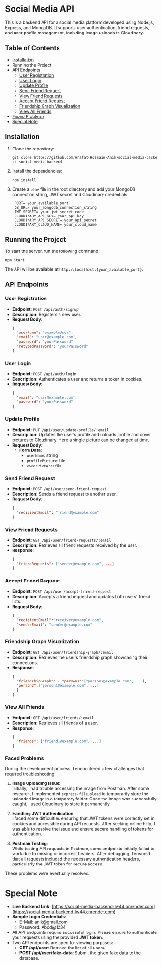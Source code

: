 # Social Media API

This is a backend API for a social media platform developed using Node.js, Express, and MongoDB. It supports user authentication, friend requests, and user profile management, including image uploads to Cloudinary.

## Table of Contents

- [Installation](#installation)
- [Running the Project](#running-the-project)
- [API Endpoints](#api-endpoints)
  - [User Registration](#user-registration)
  - [User Login](#user-login)
  - [Update Profile](#update-profile)
  - [Send Friend Request](#send-friend-request)
  - [View Friend Requests](#view-friend-requests)
  - [Accept Friend Request](#accept-friend-request)
  - [Friendship Graph Visualization](#friendship-graph-visualization)
  - [View All Friends](#view-all-friends)
- [Faced Problems](#faced-problems)
- [Special Note](#special-note)

## Installation

1. Clone the repository:

   ```bash
   git clone https://github.com/Arafat-Hossain-Anik/social-media-backend
   cd social-media-backend
   ```

2. Install the dependencies:

   ```bash
   npm install
   ```

3. Create a `.env` file in the root directory and add your MongoDB connection string, JWT secret and Cloudinary credentials:

   ```plaintext
    PORT= your_available_port
    DB_URL= your_mongodb_connection_string
    JWT_SECRET= your_jwt_secret_code
    CLOUDINARY_API_KEY= your_api_key
    CLOUDINARY_API_SECRET= your_api_secret
    CLOUDINARY_CLOUD_NAME= your_cloud_name
   ```

## Running the Project

To start the server, run the following command:

```bash
npm start
```

The API will be available at `http://localhost:{your_available_port}`.

## API Endpoints

### User Registration

- **Endpoint**: `POST /api/auth/signup`
- **Description**: Registers a new user.
- **Request Body**: 
  ```json
  {
    "userName": "exampleUser",
    "email": "user@example.com",
    "password": "yourPassword",
    "retypedPassword": "yourPassword"
  }
  ```

### User Login

- **Endpoint**: `POST /api/auth/login`
- **Description**: Authenticates a user and returns a token in cookies.
- **Request Body**: 
  ```json
  {
    "email": "user@example.com",
    "password": "yourPassword"
  }
  ```

### Update Profile

- **Endpoint**: `PUT /api/user/update-profile/:email`
- **Description**: Updates the user's profile and uploads profile and cover pictures to Cloudinary. Here a single picture can be changed at time.
- **Request Body**: 
  - **Form Data**: 
    - `userName`: string
    - `profilePicture`: file
    - `coverPicture`: file

### Send Friend Request

- **Endpoint**: `POST /api/user/send-friend-request`
- **Description**: Sends a friend request to another user.
- **Request Body**: 
  ```json
  {
    "recipientEmail": "friend@example.com"
  }
  ```

### View Friend Requests

- **Endpoint**: `GET /api/user/friend-requests/:email`
- **Description**: Retrieves all friend requests received by the user.
- **Response**: 
  ```json
  {
    "friendRequests": ["sender@example.com", ...]
  }
  ```

### Accept Friend Request

- **Endpoint**: `POST /api/user/accept-friend-request`
- **Description**: Accepts a friend request and updates both users' friend lists.
- **Request Body**: 
  ```json
  {
    "recipientEmail":"receiver@example.com",
    "senderEmail": "sender@example.com"
  }
  ```

### Friendship Graph Visualization

- **Endpoint**: `GET /api/user/friendship-graph/:email`
- **Description**: Retrieves the user's friendship graph showcasing their connections.
- **Response**: 
  ```json
  {
    "friendshipGraph": { "person1":["person2@example.com", ...],
    "person2":["person1@example.com", ...]
    }
  }
  ```
### View All Friends

- **Endpoint**: `GET /api/user/friends/:email`
- **Description**: Retrieves all friends of a user.
- **Response**: 
  ```json
  {
    "friends": ["friend1@example.com", ...]
  }
  ```
### Faced Problems

During the development process, I encountered a few challenges that required troubleshooting:

1. **Image Uploading Issue**:  
   Initially, I had trouble accessing the image from Postman. After some research, I implemented `express-fileupload` to temporarily store the uploaded image in a temporary folder. Once the image was successfully caught, I used Cloudinary to store it permanently.

2. **Handling JWT Authentication**:  
   I faced some difficulties ensuring that JWT tokens were correctly set in cookies and accessible during API requests. After seeking online help, I was able to resolve the issue and ensure secure handling of tokens for authentication.

3. **Postman Testing**:  
   While testing API requests in Postman, some endpoints initially failed to work due to missing or incorrect headers. After debugging, I ensured that all requests included the necessary authentication headers, particularly the JWT token for secure access.

These problems were eventually resolved.

# Special Note

- **Live Backend Link**: [https://social-media-backend-lw44.onrender.com](https://social-media-backend-lw44.onrender.com)
- **Sample Login Credentials**:  
  - E-Mail: anik@gmail.com  
  - Password: Abcd@1234
- All API endpoints require successful login. Please ensure to authenticate your requests using the provided **JWT token**.
- Two API endpoints are open for viewing purposes:
  - **GET /api/user**: Retrieve the list of all users.
  - **POST /api/user/fake-data**: Submit the given fake data to the database.